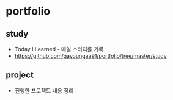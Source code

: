 # portfolio

## study
- Today I Learned - 매일 스터디를 기록 
- https://github.com/gayoungaa91/portfolio/tree/master/study

## project
- 진행한 프로젝트 내용 정리
